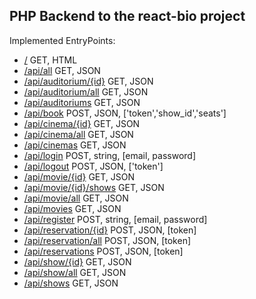 ## PHP Backend to the react-bio project

Implemented EntryPoints:
* <a href="https://bio.tuffsruffs.se/">/</a> GET, HTML
* <a href="https://bio.tuffsruffs.se/api/all">/api/all</a> GET, JSON
* <a href="https://bio.tuffsruffs.se/api/auditorium/1">/api/auditorium/{id}</a> GET, JSON
* <a href="https://bio.tuffsruffs.se/api/auditorium/all">/api/auditorium/all</a> GET, JSON
* <a href="https://bio.tuffsruffs.se/api/auditoriums">/api/auditoriums</a> GET, JSON
* <a href="https://bio.tuffsruffs.se/api/book">/api/book</a> POST, JSON, ['token','show_id','seats']
* <a href="https://bio.tuffsruffs.se/api/cinema/1">/api/cinema/{id}</a> GET, JSON
* <a href="https://bio.tuffsruffs.se/api/cinema/all">/api/cinema/all</a> GET, JSON
* <a href="https://bio.tuffsruffs.se/api/cinemas">/api/cinemas</a> GET, JSON
* <a href="https://bio.tuffsruffs.se/api/login">/api/login</a> POST, string, [email, password]
* <a href="https://bio.tuffsruffs.se/api/logout">/api/logout</a> POST, JSON, ['token']
* <a href="https://bio.tuffsruffs.se/api/movie/1">/api/movie/{id}</a> GET, JSON
* <a href="https://bio.tuffsruffs.se/api/movie/1/shows">/api/movie/{id}/shows</a> GET, JSON
* <a href="https://bio.tuffsruffs.se/api/movie/all">/api/movie/all</a> GET, JSON
* <a href="https://bio.tuffsruffs.se/api/movies">/api/movies</a> GET, JSON
* <a href="https://bio.tuffsruffs.se/api/register">/api/register</a> POST, string, [email, password]
* <a href="https://bio.tuffsruffs.se/api/reservation/1">/api/reservation/{id}</a> POST, JSON, [token]
* <a href="https://bio.tuffsruffs.se/api/reservation/all">/api/reservation/all</a> POST, JSON, [token]
* <a href="https://bio.tuffsruffs.se/api/reservations">/api/reservations</a> POST, JSON, [token]
* <a href="https://bio.tuffsruffs.se/api/show/1">/api/show/{id}</a> GET, JSON
* <a href="https://bio.tuffsruffs.se/api/show/all">/api/show/all</a> GET, JSON
* <a href="https://bio.tuffsruffs.se/api/shows">/api/shows</a> GET, JSON
